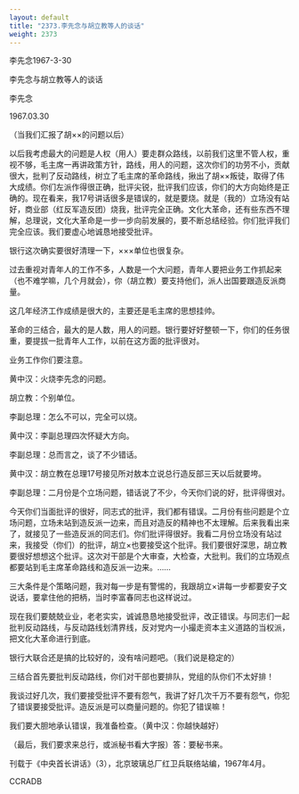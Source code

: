 ```yaml
---
layout: default
title: "2373.李先念与胡立教等人的谈话"
weight: 2373
---
```


李先念1967-3-30

李先念与胡立教等人的谈话

李先念

1967.03.30

（当我们汇报了胡××的问题以后）

以后我考虑最大的问题是人权（用人）要走群众路线，以前我们这里不管人权，重视不够，毛主席一再讲政策方针，路线，用人的问题，这次你们的功劳不小，贡献很大，批判了反动路线，树立了毛主席的革命路线，揪出了胡××叛徒，取得了伟大成绩。你们左派作得很正确，批评尖锐，批评我们应该，你们的大方向始终是正确的。现在看来，我17号讲话很多是错误的，就是要烧。就是（我的）立场没有站好，商业部（红反军造反团）烧我，批评完全正确。文化大革命，还有些东西不理解，总理说，文化大革命是一步一步向前发展的，要不断总结经验。你们批评我们完全应该。我们要虚心地诚恳地接受批评。

银行这次确实要很好清理一下，×××单位也很复杂。

过去重视对青年人的工作不多，人数是一个大问题，青年人要把业务工作抓起来（也不难学嘛，几个月就会），你（胡立教）要支持他们，派人出国要跟造反派商量。

这几年经济工作成绩是很大的，主要还是毛主席的思想挂帅。

革命的三结合，最大的是人数，用人的问题。银行要好好整顿一下，你们的任务很重，要提拔一批青年人工作，以前在这方面的批评很对。

业务工作你们要注意。

黄中汉：火烧李先念的问题。

胡立教：个别单位。

李副总理：怎么不可以，完全可以烧。

黄中汉：李副总理四次怀疑大方向。

李副总理：总而言之，谈了不少错话。

黄中汉：胡立教在总理17号接见所对敖本立说总行造反部三天以后就要垮。

李副总理：二月份是个立场问题，错话说了不少，今天你们说的好，批评得很对。

今天你们当面批评的很好，同志式的批评，我们都有错误。二月份有些问题是个立场问题，立场未站到造反派一边来，而且对造反的精神也不太理解。后来我看出来了，就接见了一些造反派的同志们。你们批评得很好。我看二月份立场没有站过来，我接受（你们）的批评，胡立×也要接受这个批评。我们要很好深思，胡立教要很好想想这个批评。这次对干部是个大审查，大检查，大批判。我们的立场观点都要站到毛主席革命路线和造反派一边来。……

三大条件是个策略问题，我对每一步是有警惕的，我跟胡立×讲每一步都要安子文说话，要拿住他的把柄，当时李富春同志也这样说过。

现在我们要兢兢业业，老老实实，诚诚恳恳地接受批评，改正错误。与同志们一起批判反动路线，与反动路线划清界线，反对党内一小撮走资本主义道路的当权派，把文化大革命进行到底。

银行大联合还是搞的比较好的，没有啥问题吧。（我们说是稳定的）

三结合首先要批判反动路线，你们对干部也要排队，党组的队你们不太好排！

我谈过好几次，我们要接受批评不要有怨气，我讲了好几次千万不要有怨气，你犯了错误要接受批评。造反派是可以商量问题的。你犯了错误嘛！

我们要大胆地承认错误，我准备检查。（黄中汉：你越快越好）

（最后，我们要求来总行，或派秘书看大字报）答：要秘书来。

刊载于《中央首长讲话》（3），北京玻璃总厂红卫兵联络站编，1967年4月。

CCRADB

